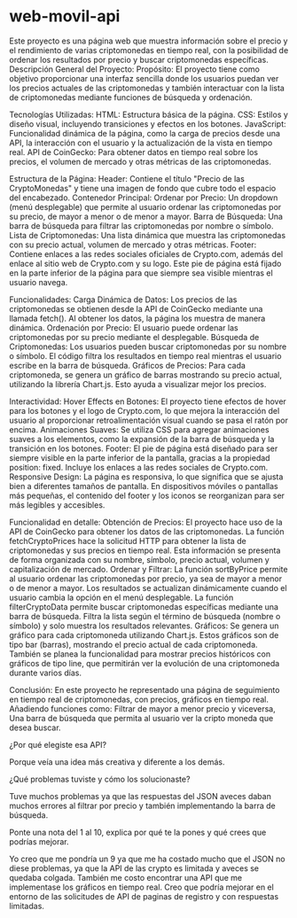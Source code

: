 # web-movil-api
Este proyecto es una página web que muestra información sobre el precio y el rendimiento de varias criptomonedas en tiempo real, con la posibilidad de ordenar los resultados por precio y buscar criptomonedas específicas. Descripción General del Proyecto: Propósito: El proyecto tiene como objetivo proporcionar una interfaz sencilla donde los usuarios puedan ver los precios actuales de las criptomonedas y también interactuar con la lista de criptomonedas mediante funciones de búsqueda y ordenación.

Tecnologías Utilizadas: 
HTML: Estructura básica de la página. 
CSS: Estilos y diseño visual, incluyendo transiciones y efectos en los botones. 
JavaScript: Funcionalidad dinámica de la página, como la carga de precios desde una API, la interacción con el usuario y la actualización de la vista en tiempo real. 
API de CoinGecko: Para obtener datos en tiempo real sobre los precios, el volumen de mercado y otras métricas de las criptomonedas.

Estructura de la Página: 
  Header: Contiene el título "Precio de las CryptoMonedas" y tiene una imagen de fondo que cubre todo el espacio del encabezado. 
  Contenedor Principal: Ordenar por Precio: Un dropdown (menú desplegable) que permite al usuario ordenar las criptomonedas por su precio, de mayor a menor o de menor a mayor. 
  Barra de Búsqueda: Una barra de búsqueda para filtrar las criptomonedas por nombre o símbolo. 
  Lista de Criptomonedas: Una lista dinámica que muestra las criptomonedas con su precio actual, volumen de mercado y otras métricas. 
  Footer: Contiene enlaces a las redes sociales oficiales de Crypto.com, además del enlace al sitio web de Crypto.com y su logo. Este pie de página está fijado en la parte inferior de la página para que siempre sea            visible mientras el usuario navega. 
  
Funcionalidades: 
  Carga Dinámica de Datos: Los precios de las criptomonedas se obtienen desde la API de CoinGecko mediante una llamada fetch(). Al obtener los datos, la página los muestra de manera dinámica. 
  Ordenación por Precio: El usuario puede ordenar las criptomonedas por su precio mediante el desplegable. 
  Búsqueda de Criptomonedas: Los usuarios pueden buscar criptomonedas por su nombre o símbolo. El código filtra los resultados en tiempo real mientras el usuario escribe en la barra de búsqueda. 
  Gráficos de Precios: Para cada criptomoneda, se genera un gráfico de barras mostrando su precio actual, utilizando la librería Chart.js. Esto ayuda a visualizar mejor los precios. 

Interactividad: 
  Hover Effects en Botones: El proyecto tiene efectos de hover para los botones y el logo de Crypto.com, lo que mejora la interacción del usuario al proporcionar retroalimentación visual cuando se pasa el ratón por                              encima. 
  Animaciones Suaves: Se utiliza CSS para agregar animaciones suaves a los elementos, como la expansión de la barra de búsqueda y la transición en los botones. 
  Footer: El pie de página está diseñado para ser siempre visible en la parte inferior de la pantalla, gracias a la propiedad position: fixed. Incluye los enlaces a las redes sociales de Crypto.com. 
  Responsive Design: La página es responsiva, lo que significa que se ajusta bien a diferentes tamaños de pantalla. En dispositivos móviles o pantallas más pequeñas, el contenido del footer y los iconos se                                reorganizan para ser más legibles y accesibles.
  
Funcionalidad en detalle: 
  Obtención de Precios: El proyecto hace uso de la API de CoinGecko para obtener los datos de las criptomonedas. La función fetchCryptoPrices hace la solicitud HTTP para obtener la lista de criptomonedas y sus                               precios en tiempo real. Esta información se presenta de forma organizada con su nombre, símbolo, precio actual, volumen y capitalización de mercado. 
  Ordenar y Filtrar: La función sortByPrice permite al usuario ordenar las criptomonedas por precio, ya sea de mayor a menor o de menor a mayor. Los resultados se actualizan dinámicamente cuando el usuario cambia la                      opción en el menú desplegable. La función filterCryptoData permite buscar criptomonedas específicas mediante una barra de búsqueda. Filtra la lista según el término de búsqueda 
                    (nombre o símbolo) y solo muestra los resultados relevantes. 
  Gráficos: Se genera un gráfico para cada criptomoneda utilizando Chart.js. Estos gráficos son de tipo bar (barras), mostrando el precio actual de cada criptomoneda. También se planea la funcionalidad para mostrar              precios históricos con gráficos de tipo line, que permitirán ver la evolución de una criptomoneda durante varios días.  
  
  Conclusión: En este proyecto he representado una página de seguimiento en tiempo real de criptomonedas, con precios, gráficos en tiempo real. Añadiendo funciones como: Filtrar de mayor a menor precio y viceversa,                Una barra de búsqueda que permita al usuario ver la cripto moneda que desea buscar. 

  ¿Por qué elegiste esa API?

  Porque veía una idea más creativa y diferente a los demás.
  
  ¿Qué problemas tuviste y cómo los solucionaste?

  Tuve muchos problemas ya que las respuestas del JSON aveces daban muchos errores al filtrar por precio y también implementando la barra de búsqueda.
  
  Ponte una nota del 1 al 10, explica por qué te la pones y qué crees que podrías mejorar.

  Yo creo que me pondría un 9 ya que me ha costado mucho que el JSON no diese problemas, ya que la API de las crypto es limitada y aveces se quedaba colgada. También me costo encontrar una API que me implementase      los gráficos en tiempo real. Creo que podría mejorar en el entorno de las solicitudes de API de paginas de registro y con respuestas limitadas.
